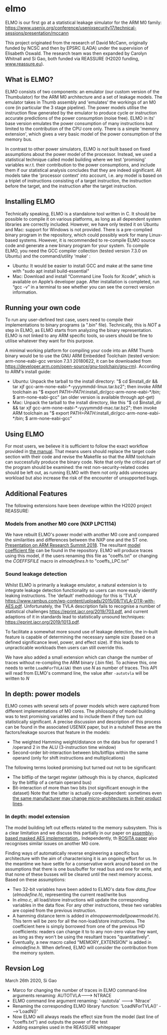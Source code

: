 # elmo

ELMO is our first go at a statistical leakage simulator for the ARM M0 family: https://www.usenix.org/conference/usenixsecurity17/technical-sessions/presentation/mccann

This project originated from the research of David McCann, originally funded by NCSC and then by EPSRC (LADA) under the supervision of Elisabeth Oswald. The research team was then expanded by Carolyn Whitnall and Si Gao, both funded via REASSURE (H2020 funding, www.reassure.eu). 

## What is ELMO?
ELMO consists of two components: an emulator (our custom version of the Thumbulator) for the ARM M0 architecture and a set of leakage models. The emulator takes in Thumb assembly and 'emulates' the workings of an M0 core (in particular the 3 stage pipeline). The power models utilise the instruction flow generated by the emulator to produce cycle or instruction accurate predictions of the power consumption (noise free). ELMO in its' base version emulates the power consumption of many instructions but limited to the contribution of the CPU core only. There is a simple 'memory extension', which gives a very basic model of the power consumption of the memory bus. 

In contrast to other power simulators, ELMO is *not* built based on fixed assumptions about the power model of the processor. Instead, we used a statistical technique called model building where we test 'promising' variables w.r.t. their contribution to the power consumptions, and include them if our statistical analysis concludes that they are indeed significant. All models take the 'processor context' into account, i.e. any model is based on a triplet of instructions consisting of a target instruction, the instruction before the target, and the instruction after the target instruction. 

## Installing ELMO
Technically speaking, ELMO is a standalone tool written in C. It should be possible to compile it on various platforms, as long as all dependent system libraries are correctly included. However, we have only tested it on Ubuntu and Mac: support for Windows is not provided. There is a pre-complied binary program in the repository, which could possibly work for many Linux-based systems. However, it is recommended to re-compile ELMO source code and generate a new binary program for your system. To compile ELMO, you need the GCC compiler collection (tested version 7.3.0 on Ubuntu) and the command/utility 'make' :
- Ubuntu: It would be easier to install GCC and make at the same time with "sudo apt install build-essential"
- Mac: Download and install “Command Line Tools for Xcode”, which is available on Apple’s developer page. After installation is completed, run “gcc -v” in a terminal to see whether you can see the correct version information.

## Running your own code 
To run any user-defined test case, users need to compile their implementations to binary programs (a ".bin" file).  Technically, this is *NOT* a step in ELMO, as ELMO starts from analyzing the binary representation. ELMO is not linked to any ARM specific tools, so users should be fine to utilise whatever they want for this purpose. 

A minimal working platform for compiling your code into an ARM Thumb binary would be to use the GNU ARM Embedded Toolchain (tested version: arm-none-eabi-gcc version 7.3.1 20180622, it can be downloaded from https://developer.arm.com/open-source/gnu-toolchain/gnu-rm). 
According to ARM's install guide:
- Ubuntu: Unpack the tarball to the install directory: "$ cd $install_dir && tar xjf gcc-arm-none-eabi-*-yyyymmdd-linux.tar.bz2"; then invoke ARM toolchain as "$ export PATH=$PATH:$install_dir/gcc-arm-none-eabi-*/bin; $ arm-none-eabi-gcc" (an older version is available through apt-get)
- Mac: Unpack the tarball to the install directory, like this "$ cd $install_dir && tar xjf gcc-arm-none-eabi-*-yyyymmdd-mac.tar.bz2"; then invoke ARM toolchain as "$ export PATH=$PATH:$install_dir/gcc-arm-none-eabi-*/bin; $ arm-none-eabi-gcc"

## Using ELMO
For most users, we believe it is sufficient to follow the exact workflow provided in [the manual](ELMODocumentation.pdf). That means users should replace the target code section with their code and revise the Makefile so that the ARM toolchain can successfully produce the binary code. Note that only the critical part of the program should be examined: the rest non-security-related codes should be left out, as running ELMO with them not only adds unnecessary workload but also increase the risk of the encounter of unsupported bugs.

## Additional Features
The following extensions have been develope within the H2020 project REASSURE: 

### Models from another M0 core (NXP LPC1114)
We have rebuilt ELMO's power model with another M0 core and compared the similarities and differences between the NXP one and the ST one. [Presentation on ARM Research Summit 2018](Modeling_M0_leakage_generically.pdf). The resultant [model coefficient file](coeffs_LPC.txt) can be found in the repository. ELMO will produce traces using this model, if the users renaming this file as "coeffs.txt" or changing the *COEFFSFILE* macro in *elmodefines.h* to  "coeffs_LPC.txt"

### Sound leakage detection 
Whilst ELMO is primarily a leakage emulator, a natural extension is to integrate leakage detection functionality so users can more easily identify leaking instructions. The 'default' methodology for this is 'TVLA' https://www.rambus.com/wp-content/uploads/2015/08/TVLA-DTR-with-AES.pdf. Unfortunately, the TVLA description fails to recognise a number of statistical challenges https://eprint.iacr.org/2019/703.pdf, and current adaptions of it in standards lead to statistically unsound techniques: https://eprint.iacr.org/2019/1013.pdf.

To facilitate a somewhat more sound use of leakage detection, the in-built feature is capable of determining the necessary sample size (based on a defined significance level, power, and effect size). If this leads to unpracticable workloads then users can still override this. 

We have also added a small extension which can change the number of traces without re-compling the ARM binary (.bin file). To achieve this, one needs to write
`LoadNForTVLA(&N)`
then use *N* as number of traces. This API will read from ELMO's command line, the value after
`-autotvla`
will be written to *N*

## In depth: power models
ELMO comes with several sets of power models which were captured from different implementations of M0 cores. The philosophy of model building was to test promising variables and to include them if they turn out statistically significant. A precise discussion and description of this process can be found in the associated USENIX paper, but in a nutshell these are the factors/leakage sources that feature in the models: 

- The weighted Hamming weight/distance on the data bus for operand  1 /operand 2 in the ALU (3-instruction time window)
- Second-order bit-interaction between bits/bitflips within the same operand (only for shift instructions and multiplications)

The following terms looked promising but turned out not to be significant: 

- The bitflip of the target register (although this is by chance, duplicated by the bitflip of a certain operand bus)
- Bit-interaction of more than two bits (not significant enough in the dataset)
Note that the latter is actually core-dependent: sometimes even [the same manufacturer may change micro-architectures in their product lines](https://github.com/sca-research/ShareSlicing_AES).


### In depth: model extension
The model building left out effects related to the memory subsystem. This is a clear limitation and we discuss this partially in  our paper on [assembly-based masked AES implementation.](https://github.com/sca-research/ASM_MaskedAES). Independently, th [ROSITA paper](https://arxiv.org/pdf/1912.05183v1.pdf) also recognises similar issues on another M0 core.

Finding ways of automatically reverse engineering a specific bus architecture with the aim of characterising it is an ongoing effort for us. In the meantime we have settle for a conservative work around based on the assumptions that there is one bus/buffer for read bus and one for write, and that none of these busses will be cleared until the next memory access. Based on these assumptions: 
- Two 32-bit variables have been added to ELMO's data flow *data_flow* (*elmodefine.h*), representing the current read/write bus
- In *elmo.c*, all load/store instructions will update the corresponding variables in the data flow. For any other instructions, these two variables are copied from the previous instruction.
- A hamming distance term is added in  *elmopowermodel*(*powermodel.h*). This term will be zero for all the non-load/store instructions. The coefficient here is simply borrowed from one of the previous HD coefficients: readers can change it to to any non-zero value they want, as long as they won't be using the resultant traces "quantitatively".
- Eventually, a new macro called "MEMORY_EXTENSION" is added in *elmodefine.h*. When defined, ELMO will consider the contribution from the memory system.


## Revsion Log
March 26th 2020, Si Gao
- Marco for changing the number of traces in ELMO command-line arguments renaming: AUTOTVLA---> NTRACE
- ELMO command line argument renaming: '-autotvla'  ---> 'Ntrace'
- Renaming the corresponding ELMO library function: 'LoadNForTVLA()' --->'LoadN()' 
- Now ELMO will always reads the effect size from the model (last line of "coeffs.txt") and outputs the power of the test
- Adding examples used in the REASSURE whitepaper

